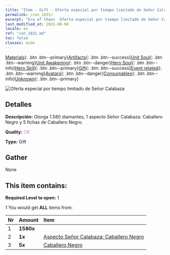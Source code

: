```yaml
---
title: "Item - Gift - Oferta especial por tiempo limitado de Señor Calabaza"
permalink: /con_1831/
excerpt: "Era of Chaos  Oferta especial por tiempo limitado de Señor Calabaza"
last_modified_at: 2021-08-04
locale: es
ref: "con_1831.md"
toc: false
classes: wide
---
```

 [Materials](/ItemsES/){: .btn .btn--primary}[Artifacts](/ItemsES/Artifacts/){: .btn .btn--success}[Unit Soul](/ItemsES/UnitSoul/){: .btn .btn--warning}[Unit Awakening](/ItemsES/UnitAwakening/){: .btn .btn--danger}[Hero Soul](/ItemsES/HeroSoul/){: .btn .btn--info}[Hero Skill](/ItemsES/HeroSkill/){: .btn .btn--primary}[Gift](/ItemsES/Gift/){: .btn .btn--success}[Event related](/ItemsES/Events/){: .btn .btn--warning}[Avatars](/ItemsES/Avatars/){: .btn .btn--danger}[Consumables](/ItemsES/Consumables/){: .btn .btn--info}[Unknown](/ItemsES/Unknown/){: .btn .btn--primary}

 ![Oferta especial por tiempo limitado de Señor Calabaza](/images/t/i_907453.png)

## Detalles
 **Descripción:** Otorga 1.580 diamantes, 1 aspecto Señor Calabaza: Caballero Negro y 5 fichas de Caballero Negro.

 **Quality:** <span style="color: #DA70D6">OK</span>

 **Type:** Gift

## Gather

  None

## This item contains:

 **Required Level to open:** 1

 1 You would get **ALL** items  from:

  | Nr | Amount |     Item    |
  |:---|:-------|:------------|
  | 1 |  **1580x** | <i class="fas fa-gem"/> |  | 
  | 2 |  **1x** | [Aspecto Señor Calabaza: Caballero Negro](/ItemsES/con_1982/) |  | 
  | 3 |  **5x** | [Caballero Negro](/ItemsES/unt_213/) |  | 
